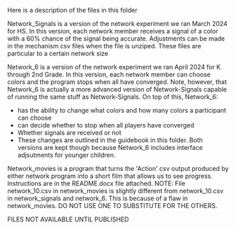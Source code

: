 Here is a description of the files in this folder

Network_Signals is a version of the network experiment we ran March 2024 for HS. In this version, each network member receives a signal
of a color with a 60% chance of the signal being accurate. Adjustments can be made in the mechanism csv files when the file is unziped.
These files are particular to a certain network size

Network_6 is a version of the network experiment we ran April 2024 for K through 2nd Grade. In this version, each network member can choose
colors and the program stops when all have converged.
Note, however, that Network_6 is actually a more advanced version of Network-Signals capable of running the same stuff as Network-Signals. On top of this, Network_6:
- has the ability to change what colors and how many colors a participant can choose
- can decide whether to stop when all players have converged
- Whether signals are received or not
- These changes are outlined in the guidebook in this folder. Both versions are kept though because Network_6 includes interface adjsutments for younger children.
  
Network_movies is a program that turns the 'Action' csv output produced by either network program into a short film that allows us to see progress. Instructions are
in the README.docx file attached.
NOTE: File network_10.csv in network_movies is slightly different from network_10.csv in network_signals and network_6. This is because of a flaw in network_movies. DO NOT 
USE ONE TO SUBSTITUTE FOR THE OTHERS.

FILES NOT AVAILABLE UNTIL PUBLISHED
